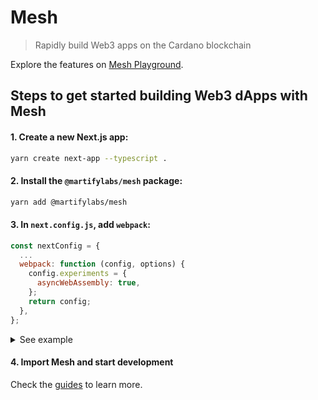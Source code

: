 # Mesh

> Rapidly build Web3 apps on the Cardano blockchain

Explore the features on [Mesh Playground](https://mesh.martify.io/).

## Steps to get started building Web3 dApps with Mesh

#### 1. Create a new Next.js app:
```sh
yarn create next-app --typescript .
```

#### 2. Install the `@martifylabs/mesh` package:
```sh
yarn add @martifylabs/mesh
```

#### 3. In `next.config.js`, add `webpack`:
```js
const nextConfig = {
  ...
  webpack: function (config, options) {
    config.experiments = {
      asyncWebAssembly: true,
    };
    return config;
  },
};
```

<details><summary>See example</summary>
<p>

Example of `next.config.js`:
```js
/** @type {import('next').NextConfig} */
const nextConfig = {
  reactStrictMode: true,
  webpack: function (config, options) {
    config.experiments = {
      asyncWebAssembly: true,
    };
    return config;
  },
};
module.exports = nextConfig;

```
</p>
</details>

#### 4. Import Mesh and start development

Check the [guides](https://mesh.martify.io/guides) to learn more.
